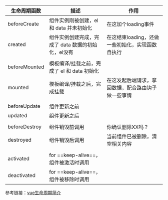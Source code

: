 | 生命周期函数  | 描述                                               | 作用                                               |
| ------------- | -------------------------------------------------- | -------------------------------------------------- |
| beforeCreate  | 组件实例刚被创建，el 和 data 并未初始化            | 在这加个loading事件                                |
| created       | 组件实例创建完成，完成了 data 数据的初始化，el没有 | 在这结束loading，还做一些初始化，实现函数自执行    |
|               |                                                    |                                                    |
| beforeMounted | 模板编译/挂载之前，完成了 el 和 data 初始化        |                                                    |
| mounted       | 模板编译/挂载之后，完成挂载                        | 在这发起后端请求，拿回数据，配合路由钩子做一些事情 |
|               |                                                    |                                                    |
| beforeUpdate  | 组件更新之前                                       |                                                    |
| updated       | 组件更新之后                                       |                                                    |
|               |                                                    |                                                    |
| beforeDestroy | 组件销毁前调用                                     | 你确认删除XX吗？                                   |
| destroyed     | 组件销毁后调用                                     | 当前组件已被删除，清空相关内容                     |
|               |                                                    |                                                    |
| activated     | for ==keep-alive==，组件被激活时调用               |                                                    |
| deactivated   | for ==keep-alive==，组件被移除时调用               |                                                    |

参考链接：[vue生命周期简介](https://segmentfault.com/a/1190000008010666#articleHeader0)